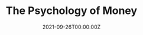 ---
date: "2021-09-26T00:00:00Z"
external_link: https://www.amazon.com/Psychology-Money-Timeless-Lessons-Happiness/dp/B08D9WJ9G8/ref=sr_1_1?crid=1J0UFK1244RRW&dchild=1&keywords=psychology+of+money&qid=1632656769&s=books&sprefix=psycho%2Cstripbooks-intl-ship%2C321&sr=1-1
image:
  #caption: '[Hex by Julie Jung](https://www.jungjulie.com/)'
  focal_point: Smart
summary: Wonderful book tackling the fact that we are emotional beings despite what economic theory tries to teach you. Various pieces of advice about how to deal with this fact when doing financial planning.
tags:
- books
- investing
title: The Psychology of Money
---